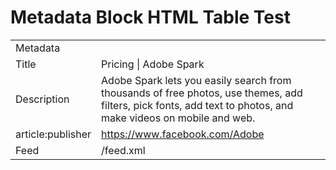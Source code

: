 # Metadata Block HTML Table Test

<table>
  <tr>
    <td>Metadata</td>
  </tr>
  <tr>
    <td>Title</td>
    <td>Pricing | Adobe Spark</td>
  </tr>
  <tr>
    <td>Description</td>
    <td>Adobe Spark lets you easily search from thousands of free photos, use themes, add filters, pick fonts, add text to photos, and make videos on mobile and web.</td>
  </tr>
  <tr>
    <td>article:publisher</td>
    <td><a href="https://www.facebook.com/Adobe">https://www.facebook.com/Adobe</a></td>
  </tr>
  <tr>
    <td>Feed</td>
    <td>/feed.xml</td>
  </tr>
</table>
